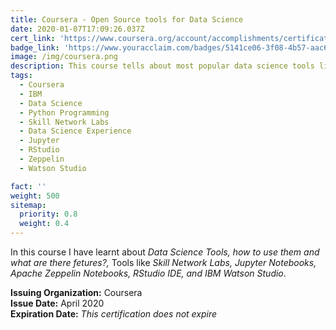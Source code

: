 ```yaml
---
title: Coursera - Open Source tools for Data Science
date: 2020-01-07T17:09:26.037Z
cert_link: 'https://www.coursera.org/account/accomplishments/certificate/7ETPUUBTCCH8'
badge_link: 'https://www.youracclaim.com/badges/5141ce06-3f08-4b57-aac6-74fa5ac99e45'
image: /img/coursera.png
description: This course tells about most popular data science tools like <em>Jupyter Notebooks, RStudio IDE, Zeppelin and Data Science Experience</em>.<br> This course is instructed by <em>IBM</em>. 
tags: 
  - Coursera
  - IBM
  - Data Science
  - Python Programming
  - Skill Network Labs
  - Data Science Experience
  - Jupyter
  - RStudio 
  - Zeppelin
  - Watson Studio

fact: ''
weight: 500
sitemap:
  priority: 0.8
  weight: 0.4
---
```


In this course I have learnt about _Data Science Tools, how to use them and what are there fetures?,_ Tools like _Skill Network Labs, Jupyter Notebooks, Apache Zeppelin Notebooks, RStudio IDE, and IBM Watson Studio_.
  
**Issuing Organization:** Coursera  
**Issue Date:** April 2020  
**Expiration Date:** _This certification does not expire_  